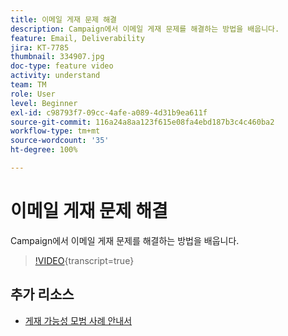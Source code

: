 ```yaml
---
title: 이메일 게재 문제 해결
description: Campaign에서 이메일 게재 문제를 해결하는 방법을 배웁니다.
feature: Email, Deliverability
jira: KT-7785
thumbnail: 334907.jpg
doc-type: feature video
activity: understand
team: TM
role: User
level: Beginner
exl-id: c98793f7-09cc-4afe-a089-4d31b9ea611f
source-git-commit: 116a24a8aa123f615e08fa4ebd187b3c4c460ba2
workflow-type: tm+mt
source-wordcount: '35'
ht-degree: 100%

---
```


# 이메일 게재 문제 해결

Campaign에서 이메일 게재 문제를 해결하는 방법을 배웁니다.

>[!VIDEO](https://video.tv.adobe.com/v/334907?quality=12&learn=on){transcript=true}

## 추가 리소스

* [게재 가능성 모범 사례 안내서](https://experienceleague.adobe.com/docs/deliverability-learn/deliverability-best-practice-guide/introduction.html?lang=ko)
